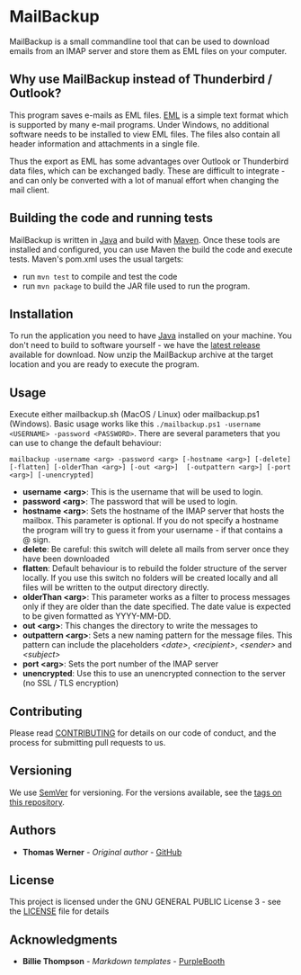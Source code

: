 # MailBackup

MailBackup is a small commandline tool that can be used to download emails from an IMAP server and store them as EML 
files on your computer.

## Why use MailBackup instead of Thunderbird / Outlook?

This program saves e-mails as EML files. [EML](http://www.ietf.org/rfc/rfc0822.txt) is a simple text format which is 
supported by many e-mail programs. Under Windows, no additional software needs to be installed to view EML files. The 
files also contain all header information and attachments in a single file.

Thus the export as EML has some advantages over Outlook or Thunderbird data files, which can be exchanged badly. These
are difficult to integrate - and can only be converted with a lot of manual effort when changing the mail client.

## Building the code and running tests

MailBackup is written in [Java](https://openjdk.java.net/projects/jdk/11/) and build with 
[Maven](https://maven.apache.org/). Once these tools are installed and configured, you can use Maven the build the code
 and execute tests. Maven's pom.xml uses the usual targets:

* run `mvn test` to compile and test the code
* run `mvn package` to build the JAR file used to run the program.

## Installation

To run the application you need to have [Java](https://openjdk.java.net/projects/jdk/11/) installed on your machine.
You don't need to build to software yourself - we have the 
[latest release](https://github.com/huddeldaddel/mailbackup/releases/download/v0.1.1/v0.1.1.zip) available for download. 
Now unzip the MailBackup archive at the target location and you are ready to execute the program.

## Usage

Execute either mailbackup.sh (MacOS / Linux) oder mailbackup.ps1 (Windows). Basic usage works like this 
`./mailbackup.ps1 -username <USERNAME> -password <PASSWORD>`. 
There are several parameters that you can use to change the default behaviour:

`mailbackup -username <arg> -password <arg> [-hostname <arg>] [-delete] [-flatten] [-olderThan <arg>] [-out <arg>] 
[-outpattern <arg>] [-port <arg>] [-unencrypted]`
 
 - **username &lt;arg&gt;**: This is the username that will be used to login.
 - **password &lt;arg&gt;**: The password that will be used to login.
 - **hostname &lt;arg&gt;**: Sets the hostname of the IMAP server that hosts the mailbox. This parameter is optional. If
  you do not specify a hostname the program will try to guess it from your username - if that contains a @ sign.
 - **delete**: Be careful: this switch will delete all mails from server once they have been downloaded
 - **flatten**: Default behaviour is to rebuild the folder structure of the server locally. If you use this switch no
 folders will be created locally and all files will be written to the output directory directly. 
 - **olderThan &lt;arg&gt;**: This parameter works as a filter to process messages only if they are older than the date
 specified. The date value is expected to be given formatted as YYYY-MM-DD.
 - **out &lt;arg&gt;**: This changes the directory to write the messages to
 - **outpattern &lt;arg&gt;**: Sets a new naming pattern for the message files. This pattern can include the 
 placeholders *&lt;date&gt;*, *&lt;recipient&gt;*, *&lt;sender&gt;* and *&lt;subject&gt;*
 - **port &lt;arg&gt;**: Sets the port number of the IMAP server
 - **unencrypted**: Use this to use an unencrypted connection to the server (no SSL / TLS encryption)

## Contributing

Please read [CONTRIBUTING](CONTRIBUTING.md) for details on our code of conduct, and the process for submitting pull 
requests to us.

## Versioning

We use [SemVer](http://semver.org/) for versioning. For the versions available, see the 
[tags on this repository](https://github.com/huddeldaddel/mailbackup/tags).

## Authors

* **Thomas Werner** - *Original author* - [GitHub](https://github.com/huddeldaddel)

## License

This project is licensed under the GNU GENERAL PUBLIC License 3 - see the [LICENSE](LICENSE.md) file for details

## Acknowledgments

* **Billie Thompson** - *Markdown templates* - [PurpleBooth](https://github.com/PurpleBooth)


